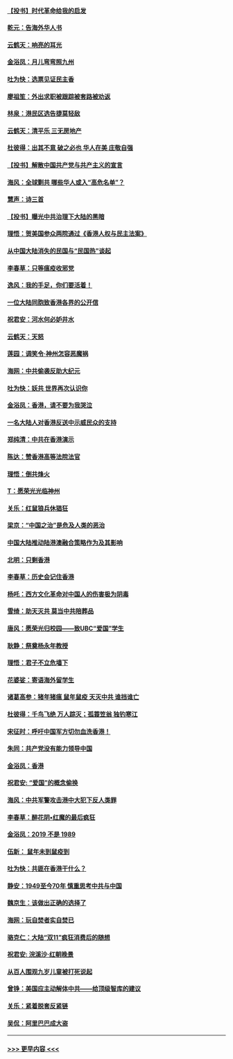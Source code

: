 #### [【投书】时代革命给我的启发](../pages/nsc993/n11684287.md?t=11280944) 
#### [乾元：告海外华人书](../pages/nsc993/n11684044.md?t=11280944) 
#### [云鹤天：响亮的耳光](../pages/nsc993/n11684254.md?t=11280944) 
#### [金浴凤：月儿弯弯照九州](../pages/nsc993/n11684231.md?t=11280944) 
#### [吐为快：选票见证民主香](../pages/nsc993/n11684206.md?t=11280944) 
#### [廖祖笙：外出求职被跟踪被套路被劝返](../pages/nsc993/n11683874.md?t=11280944) 
#### [林泉：港民区选告捷莫轻敌](../pages/nsc993/n11683930.md?t=11280944) 
#### [云鹤天：清平乐 三无房地产](../pages/nsc993/n11681521.md?t=11280944) 
#### [杜彼得：出其不意 破之必也 华人在美 庄敬自强](../pages/nsc993/n11679554.md?t=11280944) 
#### [【投书】解散中国共产党与共产主义的宣言](../pages/nsc993/n11679177.md?t=11280944) 
#### [海风：全球剿共 哪些华人或入“高危名单”？](../pages/nsc993/n11678617.md?t=11280944) 
#### [慧声：诗三首](../pages/nsc993/n11678848.md?t=11280944) 
#### [【投书】曝光中共治理下大陆的黑暗](../pages/nsc993/n11678674.md?t=11280944) 
#### [理悟：贺美国参众两院通过《香港人权与民主法案》](../pages/nsc993/n11678104.md?t=11280944) 
#### [从中国大陆消失的民国与“民国热”谈起](../pages/nsc993/n11678075.md?t=11280944) 
#### [李春草：只等瘟疫收邪党](../pages/nsc993/n11677308.md?t=11280944) 
#### [逸风：我的手足，你们要活着！](../pages/nsc993/n11676352.md?t=11280944) 
#### [一位大陆同胞致香港各界的公开信](../pages/nsc993/n11675761.md?t=11280944) 
#### [祝君安：河水何必妒井水](../pages/nsc993/n11675746.md?t=11280944) 
#### [云鹤天：天怒](../pages/nsc993/n11675718.md?t=11280944) 
#### [莲园：调笑令‧神州怎容恶魔祸](../pages/nsc993/n11675648.md?t=11280944) 
#### [海网：中共偷袭反助大纪元](../pages/nsc993/n11673515.md?t=11280944) 
#### [吐为快：妖共 世界再次认识你](../pages/nsc993/n11673506.md?t=11280944) 
#### [金浴凤：香港，请不要为我哭泣](../pages/nsc993/n11673248.md?t=11280944) 
#### [一名大陆人对香港反送中示威民众的支持](../pages/nsc993/n11672615.md?t=11280944) 
#### [郑纯清：中共在香港演示](../pages/nsc993/n11670539.md?t=11280944) 
#### [陈达：赞香港高等法院法官](../pages/nsc993/n11669542.md?t=11280944) 
#### [理悟：倒共烽火](../pages/nsc993/n11668844.md?t=11280944) 
#### [T：愿荣光光临神州](../pages/nsc993/n11668421.md?t=11280944) 
#### [关乐：红鼠狼兵休猖狂](../pages/nsc993/n11668378.md?t=11280944) 
#### [梁京：“中国之治”是危及人类的恶治](../pages/nsc993/n11668328.md?t=11280944) 
#### [中国大陆推动陆港澳融合策略作为及其影响](../pages/nsc993/n11668157.md?t=11280944) 
#### [北明：只剩香港](../pages/nsc993/n11668002.md?t=11280944) 
#### [李春草：历史会记住香港](../pages/nsc993/n11667927.md?t=11280944) 
#### [杨吒：西方文化革命对中国人的伤害极为阴毒](../pages/nsc993/n11664521.md?t=11280944) 
#### [雪绮：助天灭共 莫当中共陪葬品](../pages/nsc993/n11662650.md?t=11280944) 
#### [唐风：愿荣光归校园——致UBC“爱国”学生](../pages/nsc993/n11662194.md?t=11280944) 
#### [耿静：祭奠杨永年教授](../pages/nsc993/n11662514.md?t=11280944) 
#### [理悟：君子不立危墙下](../pages/nsc993/n11662172.md?t=11280944) 
#### [花婆娑：寄语海外留学生](../pages/nsc993/n11662121.md?t=11280944) 
#### [诸葛高参：猪年猪瘟 鼠年鼠疫 天灭中共 谁挡谁亡](../pages/nsc993/n11661980.md?t=11280944) 
#### [杜彼得：千鸟飞绝 万人踪灭；孤蓑笠翁 独钓寒江](../pages/nsc993/n11661170.md?t=11280944) 
#### [宋征时：呼吁中国军方切勿血洗香港！](../pages/nsc993/n11415318.md?t=11280944) 
#### [朱同：共产党没有能力领导中国](../pages/nsc993/n11660421.md?t=11280944) 
#### [金浴凤：香港](../pages/nsc993/n11660419.md?t=11280944) 
#### [祝君安: “爱国”的概念偷换](../pages/nsc993/n11659706.md?t=11280944) 
#### [海风：中共军警攻击港中大犯下反人类罪](../pages/nsc993/n11659632.md?t=11280944) 
#### [李春草：醉花阴•红魔的最后疯狂](../pages/nsc993/n11659287.md?t=11280944) 
#### [金浴凤：2019 不是 1989](../pages/nsc993/n11657663.md?t=11280944) 
#### [伍新： 鼠年未到鼠疫到](../pages/nsc993/n11655098.md?t=11280944) 
#### [吐为快：共匪在香港干什么？](../pages/nsc993/n11654891.md?t=11280944) 
#### [静安：1949至今70年 慎重思考中共与中国](../pages/nsc993/n11651244.md?t=11280944) 
#### [魏京生：该做出正确的选择了](../pages/nsc993/n11653084.md?t=11280944) 
#### [海网：玩自焚者实自焚已](../pages/nsc993/n11652423.md?t=11280944) 
#### [骆克仁：大陆“双11”疯狂消费后的随想](../pages/nsc993/n11652305.md?t=11280944) 
#### [祝君安: 浣溪沙·红朝晚景](../pages/nsc993/n11652258.md?t=11280944) 
#### [从百人围观九岁儿童被打死说起](../pages/nsc993/n11651030.md?t=11280944) 
#### [曾铮：美国应主动解体中共——给顶级智库的建议](../pages/nsc993/n11649888.md?t=11280944) 
#### [关乐：紧着脱套反紧链](../pages/nsc993/n11649069.md?t=11280944) 
#### [吴侃：阿里巴巴成大盗](../pages/nsc993/n11645523.md?t=11280944) 

----
#### [ >>> 更早内容 <<< ](../indexes/nsc993-earlier.md)
